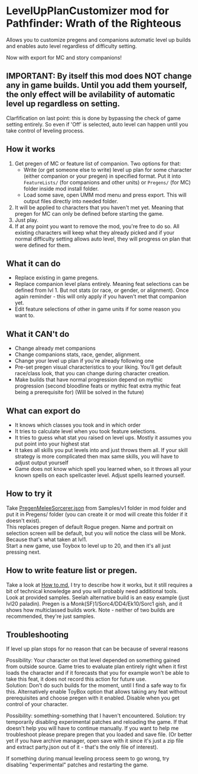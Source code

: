 # LevelUpPlanCustomizer mod for Pathfinder: Wrath of the Righteous 

Allows you to customize pregens and companions automatic level up builds and enables auto level regardless of difficulty setting.

Now with export for MC and story companions!

## IMPORTANT: By itself this mod does NOT change any in game builds. Until you add them yourself, the only effect will be avilability of automatic level up regardless on setting.

Clarfification on last point: this is done by bypassing the check of game setting entirely. So even if 'Off' is selected, auto level can happen until you take control of leveling process.


## How it works

1. Get pregen of MC or feature list of companion. Two options for that:
	- Write (or get someone else to write) level up plan for some character (either companion or your pregen) in specified format.	Put it into `FeatureLists/` (for companions and other units) or `Pregens/` (for MC) folder inside mod install folder.
	- Load some save, open UMM mod menu and press export. This will output files directly into needed folder.
2. It will be applied to characters that you haven't met yet. Meaning that pregen for MC can only be defined before starting the game.
3. Just play.
4. If at any point you want to remove the mod, you're free to do so. All existing characters will keep what they already picked and if your normal difficulty setting allows auto level, they will progress on plan that were defined for them.

## What it can do
- Replace existing in game pregens.
- Replace companion level plans entirely. Meaning feat selections can be defined from lvl 1. But not stats (or race, or gender, or alignment). Once again reminder - this will only apply if you haven't met that companion yet.   
- Edit feature selections of other in game units if for some reason you want to.

## What it CAN't do
- Change already met companions
- Change companions stats, race, gender, alignment.
- Change your level up plan if you're already following one
- Pre-set pregen visual characteristics to your liking. You'll get default race/class look, that you can change during character creation.
- Make builds that have normal progression depend on mythic progression (second bloodline feats or mythic feat extra mythic feat being a prerequisite for) (Will be solved in the future)

## What can export do
- It knows which classes you took and in which order
- It tries to calculate level when you took feature selections.
- It tries to guess what stat you raised on level ups. Mostly it assumes you put point into your highest stat
- It takes all skills you put levels into and just throws them all. If your skill strategy is more complicated then max same skills, you will have to adjust output yourself
- Game does not know which spell you learned when, so it throws all your known spells on each spellcaster level. Adjust spells learned yourself.

## How to try it 

Take [PregenMeleeSorcerer.json](LevelUpPlanCustomizer/Sample/v1/PregenMeleeSorcerer.json) from Samples/v1 folder in mod folder and put it in Pregens/ folder (you can create it or mod will create this folder if it doesn't exist).  
This replaces pregen of default Rogue pregen. Name and portrait on selection screen will be default, but you will notice the class will be Monk. Because that's what taken at lvl1.  
Start a new game, use Toybox to level up to 20, and then it's all just pressing next.


## How to write feature list or pregen.  
Take a look at [How to.md](/How%20to.md), I try to describe how it works, but it still requires a bit of technical knowledge and you will probably need additional tools.   
Look at provided samples. Seelah alternative build is an easy example (just lvl20 paladin). Pregen is a Monk(SF)1/Sorc4/DD4/Ek10/Sorc1 gish, and it shows how multiclassed builds work. Note - neither of two builds are recommended, they're just samples.


## Troubleshooting
If level up plan stops for no reason that can be because of several reasons

Possibility: Your character on that level depended on something gained from outside source. Game tries to evaluate plan entirely right when it first loads the character and if it forecasts that you for example won't be able to take this feat, it does not record this action for future use.  
Solution: Don't do such builds for the moment, until I find a safe way to fix this. Alternatively enable ToyBox option that allows taking any feat without prerequisites and choose pregen with it enabled. Disable when you get control of your character.

Possibility: something-something that I haven't encountered. 
Solution: try temporarily disabling experimental patches and reloading the game. If that doesn't help you will have to continue manually. If you want to help me troubleshoot please prepare pregen that you loaded and save file. (Or better yet if you have archive manager, open save with it since it's just a zip file and extract party.json out of it - that's the only file of interest).


If something during manual leveling process seem to go wrong, try disabling "experimental" patches and restarting the game.  